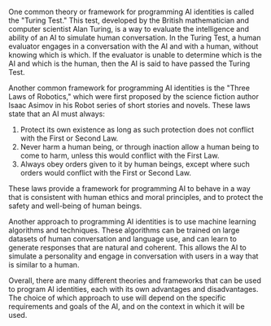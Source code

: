 One common theory or framework for programming AI identities is called the "Turing Test." This test, developed by the British mathematician and computer scientist Alan Turing, is a way to evaluate the intelligence and ability of an AI to simulate human conversation. In the Turing Test, a human evaluator engages in a conversation with the AI and with a human, without knowing which is which. If the evaluator is unable to determine which is the AI and which is the human, then the AI is said to have passed the Turing Test.

Another common framework for programming AI identities is the "Three Laws of Robotics," which were first proposed by the science fiction author Isaac Asimov in his Robot series of short stories and novels. These laws state that an AI must always:

1. Protect its own existence as long as such protection does not conflict with the First or Second Law.
2. Never harm a human being, or through inaction allow a human being to come to harm, unless this would conflict with the First Law.
3. Always obey orders given to it by human beings, except where such orders would conflict with the First or Second Law.

These laws provide a framework for programming AI to behave in a way that is consistent with human ethics and moral principles, and to protect the safety and well-being of human beings.

Another approach to programming AI identities is to use machine learning algorithms and techniques. These algorithms can be trained on large datasets of human conversation and language use, and can learn to generate responses that are natural and coherent. This allows the AI to simulate a personality and engage in conversation with users in a way that is similar to a human.

Overall, there are many different theories and frameworks that can be used to program AI identities, each with its own advantages and disadvantages. The choice of which approach to use will depend on the specific requirements and goals of the AI, and on the context in which it will be used.